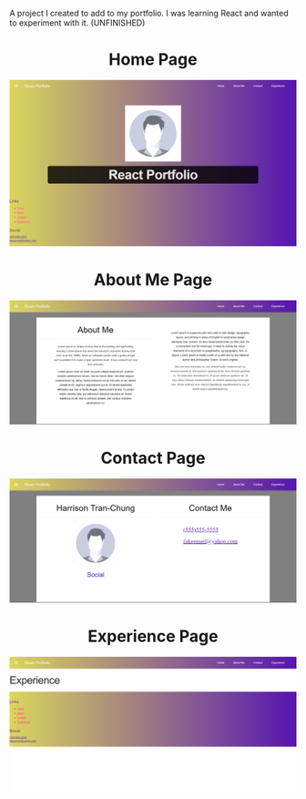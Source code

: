 A project I created to add to my portfolio. I was learning React and wanted to experiment with it. (UNFINISHED)

<h1 align="center"> Home Page </h1>

![](Images/Home.png)

<h1 align="center"> About Me Page </h1>

![](Images/About%20Me.png)

<h1 align="center"> Contact Page </h1>

![](Images/Contact.png)

<h1 align="center"> Experience Page </h1>

![](Images/Experience.png)
